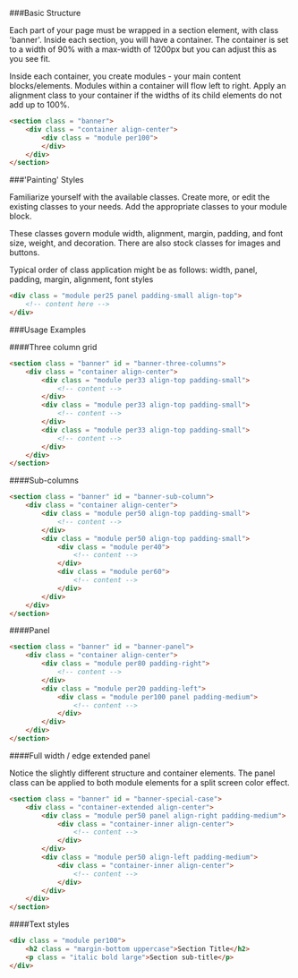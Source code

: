 ###Basic Structure

Each part of your page must be wrapped in a section element, with class 'banner'.
Inside each section, you will have a container. The container is set to a width of
90% with a max-width of 1200px but you can adjust this as you see fit.  

Inside each container, you create modules - your main content blocks/elements.  Modules within
a container will flow left to right. Apply an alignment class to your container
if the widths of its child elements do not add up to 100%.

```html
<section class = "banner">
	<div class = "container align-center">
		<div class = "module per100">
		</div>
	</div>
</section>
```

###'Painting' Styles

Familiarize yourself with the available classes.  Create more, or edit the existing
classes to your needs. Add the appropriate classes to your module block.

These classes govern module width, alignment, margin, padding, and font size,
weight, and decoration.  There are also stock classes for images and buttons.

Typical order of class application might be as follows:
width, panel, padding, margin, alignment, font styles

```html
<div class = "module per25 panel padding-small align-top">
	<!-- content here -->
</div>
```

###Usage Examples

####Three column grid

```html
<section class = "banner" id = "banner-three-columns">
	<div class = "container align-center">
		<div class = "module per33 align-top padding-small">
			<!-- content -->
		</div>
		<div class = "module per33 align-top padding-small">
			<!-- content -->
		</div>
		<div class = "module per33 align-top padding-small">
			<!-- content -->
		</div>
	</div>
</section>
```

####Sub-columns

```html
<section class = "banner" id = "banner-sub-column">
	<div class = "container align-center">
		<div class = "module per50 align-top padding-small">
			<!-- content -->
		</div>
		<div class = "module per50 align-top padding-small">
			<div class = "module per40">
				<!-- content -->
			</div>
			<div class = "module per60">
				<!-- content -->
			</div>
		</div>
	</div>
</section>
```

####Panel

```html
<section class = "banner" id = "banner-panel">
	<div class = "container align-center">
		<div class = "module per80 padding-right">
			<!-- content -->
		</div>
		<div class = "module per20 padding-left">
			<div class = "module per100 panel padding-medium">
				<!-- content -->
			</div>
		</div>
	</div>
</section>
```

####Full width / edge extended panel

Notice the slightly different structure and container elements.
The panel class can be applied to both module elements for a split screen
color effect.

```html
<section class = "banner" id = "banner-special-case">
	<div class = "container-extended align-center">
		<div class = "module per50 panel align-right padding-medium">
			<div class = "container-inner align-center">
				<!-- content -->
			</div>
		</div>
		<div class = "module per50 align-left padding-medium">
			<div class = "container-inner align-center">
				<!-- content -->
			</div>
		</div>
	</div>
</section>
```

####Text styles

```html
<div class = "module per100">
	<h2 class = "margin-bottom uppercase">Section Title</h2>
	<p class = "italic bold large">Section sub-title</p> 
</div>
````